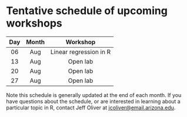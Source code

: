 # Tentative schedule of upcoming workshops

| Day | Month | Workshop                          |
|:---:|:-----:|:---------------------------------:|
| 06  | Aug   | Linear regression in R            |
| 13  | Aug   | Open lab                          |
| 20  | Aug   | Open lab                          |
| 27  | Aug   | Open lab                          |

Note this schedule is generally updated at the end of each month. If you have questions about the schedule, or are interested in learning about a particular topic in R, contact Jeff Oliver at [jcoliver@email.arizona.edu](mailto:jcoliver@email.arizona.edu?subject=R%20workshop%20inquiry).
